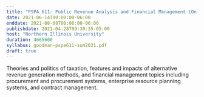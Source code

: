 ```yaml
---
title: "PSPA 611: Public Revenue Analysis and Financial Management (Online)"
date: 2021-06-14T00:00:00-06:00
enddate: 2021-08-08T00:00:00-06:00
publishdate: 2021-04-28T09:30:35-05:00
host: "Northern Illinois University"
duration: 4665600
syllabus: goodman-pspa611-sum2021.pdf
draft: true
---
```


Theories and politics of taxation, features and impacts of alternative revenue generation methods, and financial management topics including procurement and procurement systems, enterprise resource planning systems, and contract management.
